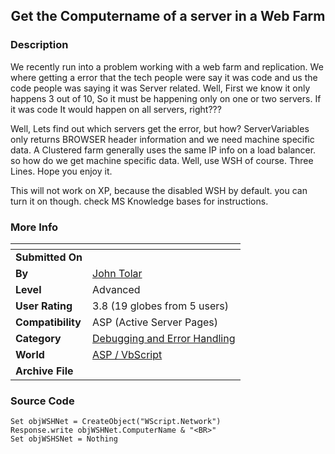 ﻿<div align="center">

## Get the Computername of a server in a Web Farm


</div>

### Description

We recently run into a problem working with a web farm and replication. We where getting a error that the tech people were say it was code and us the code people was saying it was Server related. Well, First we know it only happens 3 out of 10, So it must be happening only on one or two servers. If it was code It would happen on all servers, right???

Well, Lets find out which servers get the error, but how? ServerVariables only returns BROWSER header information and we need machine specific data. A Clustered farm generally uses the same IP info on a load balancer. so how do we get machine specific data. Well, use WSH of course. Three Lines. Hope you enjoy it.

This will not work on XP, because the disabled WSH by default. you can turn it on though. check MS Knowledge bases for instructions.
 
### More Info
 


<span>             |<span>
---                |---
**Submitted On**   |
**By**             |[John Tolar](https://github.com/Planet-Source-Code/PSCIndex/blob/master/ByAuthor/john-tolar.md)
**Level**          |Advanced
**User Rating**    |3.8 (19 globes from 5 users)
**Compatibility**  |ASP \(Active Server Pages\)
**Category**       |[Debugging and Error Handling](https://github.com/Planet-Source-Code/PSCIndex/blob/master/ByCategory/debugging-and-error-handling__4-6.md)
**World**          |[ASP / VbScript](https://github.com/Planet-Source-Code/PSCIndex/blob/master/ByWorld/asp-vbscript.md)
**Archive File**   |[](https://github.com/Planet-Source-Code/john-tolar-get-the-computername-of-a-server-in-a-web-farm__4-7837/archive/master.zip)





### Source Code

```
Set objWSHNet = CreateObject("WScript.Network")
Response.write objWSHNet.ComputerName & "<BR>"
Set objWSHSNet = Nothing
```

